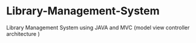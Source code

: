 # Library-Management-System
Library Management System using JAVA and MVC (model view controller architecture )
